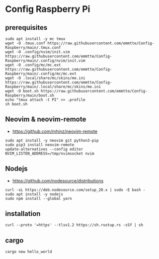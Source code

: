 # Config Raspberry Pi

## prerequisites
```
sudo apt install -y mc tmux
wget -O .tmux.conf https://raw.githubusercontent.com/emmtte/Config-Raspberry/main/.tmux.conf
wget -O .config/nvim/init.vim https://raw.githubusercontent.com/emmtte/Config-Raspberry/main/.config/nvim/init.vim
wget -O .config/mc/mc.ext https://raw.githubusercontent.com/emmtte/Config-Raspberry/main/.config/mc/mc.ext
wget -O .local/share/mc/skins/me.ini https://raw.githubusercontent.com/emmtte/Config-Raspberry/main/.local/share/mc/skins/me.ini
wget -O boot.sh https://raw.githubusercontent.com/emmtte/Config-Raspberry/main/boot.sh
echo "tmux attach -t PI" >> .profile
sh boot.sh
```

## Neovim & neovim-remote
- https://github.com/mhinz/neovim-remote
```
sudo apt install -y neovim git python3-pip
sudo pip3 install neovim-remote
update-alternatives --config editor
NVIM_LISTEN_ADDRESS=/tmp/nvimsocket nvim
```

## Nodejs
- https://github.com/nodesource/distributions
```
curl -sL https://deb.nodesource.com/setup_20.x | sudo -E bash -
sudo apt install -y nodejs
sudo npm install --global yarn
```




## installation
```curl --proto '=https' --tlsv1.2 https://sh.rustup.rs -sSf | sh```

## cargo
```cargo new hello_world```

